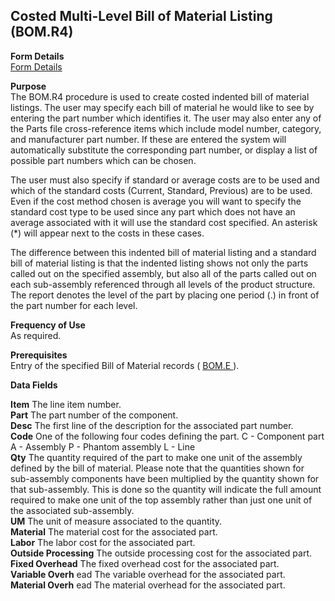 ##  Costed Multi-Level Bill of Material Listing (BOM.R4)

<PageHeader />

**Form Details**  
[ Form Details ](BOM-R4-1/README.md)   

**Purpose**  
The BOM.R4 procedure is used to create costed indented bill of material
listings. The user may specify each bill of material he would like to see by
entering the part number which identifies it. The user may also enter any of
the Parts file cross-reference items which include model number, category, and
manufacturer part number. If these are entered the system will automatically
substitute the corresponding part number, or display a list of possible part
numbers which can be chosen.  
  
The user must also specify if standard or average costs are to be used and
which of the standard costs (Current, Standard, Previous) are to be used. Even
if the cost method chosen is average you will want to specify the standard
cost type to be used since any part which does not have an average associated
with it will use the standard cost specified. An asterisk (*) will appear next
to the costs in these cases.  
  
The difference between this indented bill of material listing and a standard
bill of material listing is that the indented listing shows not only the parts
called out on the specified assembly, but also all of the parts called out on
each sub-assembly referenced through all levels of the product structure. The
report denotes the level of the part by placing one period (.) in front of the
part number for each level.

**Frequency of Use**  
As required.

**Prerequisites**  
Entry of the specified Bill of Material records ( [ BOM.E ](../../../../rover/AP-OVERVIEW/AP-ENTRY/AP-E/AP-E-2/INV-CONTROL/INV-CONTROL-1/COST-P2/COST-P1/COST-E/BOM-E) ). 

**Data Fields**

**Item** The line item number.  
**Part** The part number of the component.  
**Desc** The first line of the description for the associated part number.  
**Code** One of the following four codes defining the part. C - Component part
A - Assembly P - Phantom assembly L - Line  
**Qty** The quantity required of the part to make one unit of the assembly
defined by the bill of material. Please note that the quantities shown for
sub-assembly components have been multiplied by the quantity shown for that
sub-assembly. This is done so the quantity will indicate the full amount
required to make one unit of the top assembly rather than just one unit of the
associated sub-assembly.  
**UM** The unit of measure associated to the quantity.  
**Material** The material cost for the associated part.  
**Labor** The labor cost for the associated part.  
**Outside Processing** The outside processing cost for the associated part.  
**Fixed Overhead** The fixed overhead cost for the associated part.  
**Variable Overh** ead The variable overhead for the associated part.  
**Material Overh** ead The material overhead for the associated part.  
  
<badge text= "Version 8.10.57" vertical="middle" />

<PageFooter />